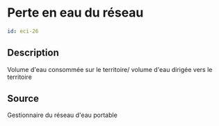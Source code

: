 # Perte en eau du réseau
```yaml
id: eci-26
```
## Description
Volume d'eau consommée sur le territoire/ volume d'eau dirigée vers le territoire

## Source
Gestionnaire du réseau d'eau portable

